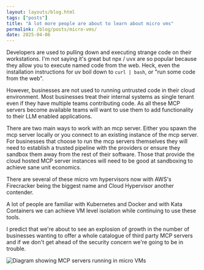 ```yaml
---
layout: layouts/blog.html
tags: ["posts"]
title: "A lot more people are about to learn about micro vms"
permalink: /blog/posts/micro-vms/
date: 2025-04-06
---
```


Developers are used to pulling down and executing strange code on their workstations. I'm not saying it's great but npx / uvx are so popular because they allow you to execute named code from the web. Heck, even the installation instructions for uv boil down to `curl | bash`, or "run some code from the web".

However, businesses are not used to running untrusted code in their cloud environment. Most businesses treat their internal systems as single tenant even if they have multiple teams contributing code. As all these MCP servers become available teams will want to use them to add functionality to their LLM enabled applications.

There are two main ways to work with an mcp server. Either you spawn the mcp server locally or you connect to an existing instance of the mcp server. For businesses that choose to run the mcp servers themselves they will need to establish a trusted pipeline with the providers or ensure they sandbox them away from the rest of their software. Those that provide the cloud hosted MCP server instances will need to be good at sandboxing to achieve sane unit economics.

There are several of these micro vm hypervisors now with AWS's Firecracker being the biggest name and Cloud Hypervisor another contender.

A lot of people are familiar with Kubernetes and Docker and with Kata Containers we can achieve VM level isolation while continuing to use these tools.

I predict that we're about to see an explosion of growth in the number of businesses wanting to offer a whole catalogue of third party MCP servers and if we don't get ahead of the security concern we're going to be in trouble.

![Diagram showing MCP servers running in micro VMs](/images/mcp-micro-vms.png)
